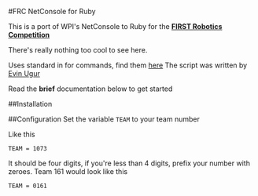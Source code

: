 #FRC NetConsole for Ruby

This is a port of WPI's NetConsole to Ruby for the [**FIRST Robotics Competition**]("usfirst.org")

There's really nothing too cool to see here.

Uses standard in for commands, find them [here](http://touro.ligo-la.caltech.edu/~cparames/CDS/vxWorks_commands.html)
The script was written by [Evin Ugur](mailto:evinoog96@gmail.com)

Read the **brief** documentation below to get started

##Installation


##Configuration
Set the variable `TEAM` to your team number

Like this

```
TEAM = 1073
```

It should be four digits, if you're less than 4 digits, prefix your number with zeroes. Team 161 would look like this

```
TEAM = 0161
```